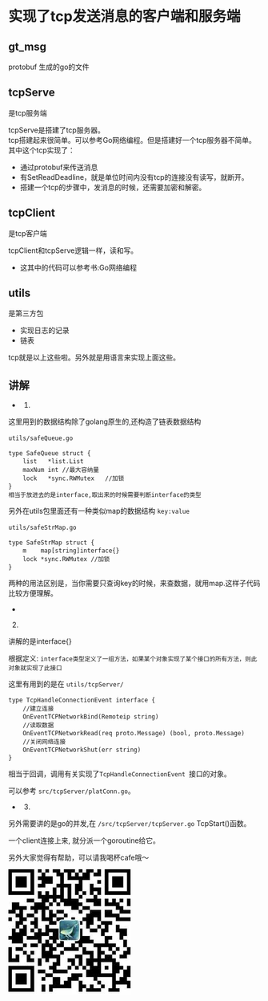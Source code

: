 实现了tcp发送消息的客户端和服务端
==============

## gt_msg 
protobuf 生成的go的文件

## tcpServe
是tcp服务端

tcpServe是搭建了tcp服务器。</br>
tcp搭建起来很简单。可以参考Go网络编程。但是搭建好一个tcp服务器不简单。</br>
其中这个tcp实现了：
- 通过protobuf来传送消息
- 有SetReadDeadline，就是单位时间内没有tcp的连接没有读写，就断开。
- 搭建一个tcp的步骤中，发消息的时候，还需要加密和解密。

## tcpClient
是tcp客户端

tcpClient和tcpServe逻辑一样，读和写。
- 这其中的代码可以参考书:Go网络编程
   
## utils
是第三方包

- 实现日志的记录
- 链表

tcp就是以上这些啦。另外就是用语言来实现上面这些。</br>

## 讲解
- 1. 
这里用到的数据结构除了golang原生的,还构造了链表数据结构

`utils/safeQueue.go`
```golang
type SafeQueue struct {
	list   *list.List
	maxNum int //最大容纳量
	lock   *sync.RWMutex   //加锁
}
相当于放进去的是interface,取出来的时候需要判断interface的类型
```
另外在utils包里面还有一种类似map的数据结构 `key:value`

`utils/safeStrMap.go`

```golang
type SafeStrMap struct {
	m    map[string]interface{}
	lock *sync.RWMutex //加锁
}
```
两种的用法区别是，当你需要只查询key的时候，来查数据，就用map.这样子代码比较方便理解。

- 
2. 
讲解的是interface{}

根据定义: 
`interface类型定义了一组方法，如果某个对象实现了某个接口的所有方法，则此对象就实现了此接口`

这里有用到的是在
`utils/tcpServer/`

```golang
type TcpHandleConnectionEvent interface {
	//建立连接
	OnEventTCPNetworkBind(Remoteip string)
	//读取数据
	OnEventTCPNetworkRead(req proto.Message) (bool, proto.Message)
	//关闭网络连接
	OnEventTCPNetworkShut(err string)
}
```
相当于回调，调用有关实现了`TcpHandleConnectionEvent `接口的对象。

可以参考 `src/tcpServer/platConn.go`。

- 3. 
另外需要讲的是go的并发,在 `/src/tcpServer/tcpServer.go` TcpStart()函数。

一个client连接上来, 就分派一个goroutine给它。


另外大家觉得有帮助，可以请我喝杯cafe哦～

![image](cash.jpg)

